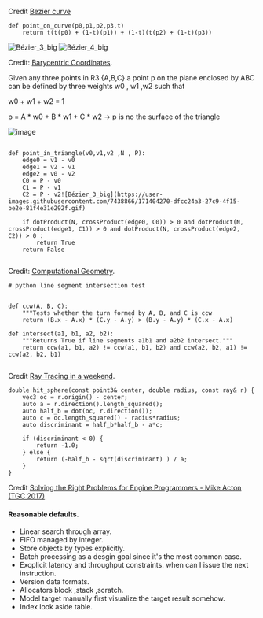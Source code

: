 Credit [Bezier curve](https://en.wikipedia.org/wiki/B%C3%A9zier_curve)
```
def point_on_curve(p0,p1,p2,p3,t)
    return t(t(p0) + (1-t)(p1)) + (1-t)(t(p2) + (1-t)(p3))

```
![Bézier_3_big](https://user-images.githubusercontent.com/7438866/171404406-e1621cf1-89f8-4d27-9f8f-f9c6b91d132f.gif)
![Bézier_4_big](https://user-images.githubusercontent.com/7438866/171403914-468bfc7c-ac86-46bc-b5f5-47b3b9dd9b87.gif)


Credit: [Barycentric Coordinates](https://www.cut-the-knot.org/triangle/barycenter.shtml).

Given any three points in R3 {A,B,C} a point p on the plane enclosed by ABC can be defined by three weights w0 , w1 ,w2 
such that

w0 + w1 + w2 = 1 

p = A * w0 + B * w1 + C * w2 -> p is no the surface of the triangle 

![image](https://user-images.githubusercontent.com/7438866/170110522-b46b5606-1071-4a86-ae53-2293fa0b42bf.png)
```

def point_in_triangle(v0,v1,v2 ,N , P):
    edge0 = v1 - v0 
    edge1 = v2 - v1 
    edge2 = v0 - v2
    C0 = P - v0 
    C1 = P - v1 
    C2 = P - v2![Bézier_3_big](https://user-images.githubusercontent.com/7438866/171404270-dfcc24a3-27c9-4f15-be2e-81f4e31e292f.gif)

    if dotProduct(N, crossProduct(edge0, C0)) > 0 and dotProduct(N, crossProduct(edge1, C1)) > 0 and dotProduct(N, crossProduct(edge2, C2)) > 0 :    
        return True
    return False
    
```


Credit: [Computational Geometry](https://www.toptal.com/python/computational-geometry-in-python-from-theory-to-implementation).
```
# python line segment intersection test


def ccw(A, B, C):
    """Tests whether the turn formed by A, B, and C is ccw 
    return (B.x - A.x) * (C.y - A.y) > (B.y - A.y) * (C.x - A.x)
    
def intersect(a1, b1, a2, b2):
    """Returns True if line segments a1b1 and a2b2 intersect."""
    return ccw(a1, b1, a2) != ccw(a1, b1, b2) and ccw(a2, b2, a1) != ccw(a2, b2, b1)
    
```

Credit [Ray Tracing in a weekend](https://raytracing.github.io/books/RayTracingInOneWeekend.html#rays,asimplecamera,andbackground).

```
double hit_sphere(const point3& center, double radius, const ray& r) {
    vec3 oc = r.origin() - center;
    auto a = r.direction().length_squared();
    auto half_b = dot(oc, r.direction());
    auto c = oc.length_squared() - radius*radius;
    auto discriminant = half_b*half_b - a*c;

    if (discriminant < 0) {
        return -1.0;
    } else {
        return (-half_b - sqrt(discriminant) ) / a;
    }
}
```

Credit [Solving the Right Problems for Engine Programmers - Mike Acton‌ (TGC 2017)](https://www.youtube.com/watch?v=4B00hV3wmMY&t=87s)
#### Reasonable defaults.
- Linear search through array.
- FIFO managed by integer.
- Store objects by types explicitly.
- Batch processing as a desgin goal since it's the most common case.
- Excplicit latency and throughput constraints. when can I issue the next instruction.
- Version data formats.
- Allocators block ,stack ,scratch.
- Model target manually first visualize the target result somehow.
- Index look aside table.

